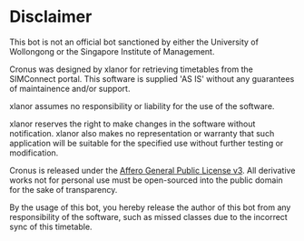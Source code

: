 # Disclaimer

This bot is not an official bot sanctioned by either the University of Wollongong or the Singapore Institute of Management.

Cronus was designed by xlanor for retrieving timetables from the SIMConnect portal. This software is supplied 'AS IS' without any guarantees of maintainence and/or support.

xlanor assumes no responsibility or liability for the use of the software.

xlanor reserves the right to make changes in the software without notification. xlanor also makes no representation or warranty that such application will be suitable for the specified use without further testing or modification.

Cronus is released under the [Affero General Public License v3](LICENSE). All derivative works not for personal use must be open-sourced into the public domain for the sake of transparency.

By the usage of this bot, you hereby release the author of this bot from any responsibility of the software, such as missed classes due to the incorrect sync of this timetable.
